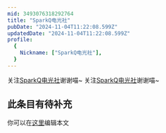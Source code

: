 ```yaml
---
mid: 3493076318292764
title: "SparkQ电光社"
pubDate: "2024-11-04T11:22:08.599Z"
updatedDate: "2024-11-04T11:22:08.599Z"
profile:
  {
    Nickname: ["SparkQ电光社"],
  }
---
```


关注[SparkQ电光社](https://space.bilibili.com/3493076318292764)谢谢喵~ 关注[SparkQ电光社](https://space.bilibili.com/3493076318292764)谢谢喵~

## 此条目有待补充
你可以在[这里](https://github.com/Yuhanawa/VTuber.ICU-Content/edit/master/v/SparkQ电光社/index.md)编辑本文
